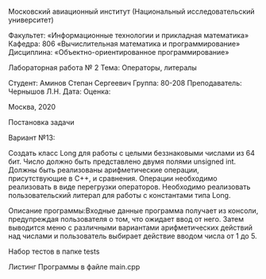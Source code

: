 Московский авиационный институт (Национальный исследовательский университет)

Факультет: «Информационные технологии и прикладная математика» Кафедра: 806 «Вычислительная математика и программирование» Дисциплина: «Объектно-ориентированное программирование»

Лабораторная работа № 2 Тема: Операторы, литералы

Студент: Аминов Степан Сергеевич Группа: 80-208 Преподаватель: Чернышов Л.Н. Дата: Оценка:

Москва, 2020

Постановка задачи

Вариант №13:

Создать класс Long для работы с целыми беззнаковыми числами из 64 бит. Число должно быть представлено двумя полями unsigned int. Должны быть реализованы арифметические операции, присутствующие в С++, и сравнения. Операции необходимо реализовать в виде перегрузки операторов. Необходимо реализовать пользовательский литерал для работы с константами типа Long.

Описание программы:Входные данные программа получает из консоли, предупреждая пользователя о том, что ожидает ввод от него. Затем выводится меню с различными вариантами арифметических действий над числами и пользователь выбирает действие вводом числа от 1 до 5.

Набор тестов в папке tests

Листинг Программы в файле main.cpp
